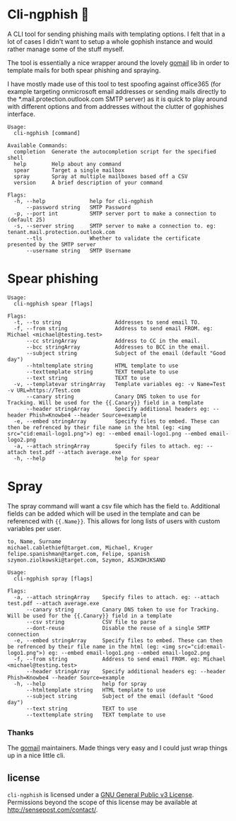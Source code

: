 # Cli-ngphish 📧

A CLI tool for sending phishing mails with templating options. I felt that in a lot of cases I didn't want to setup a whole gophish instance and would rather manage some of the stuff myself. 

The tool is essentially a nice wrapper around the lovely [gomail](https://github.com/go-gomail/gomail) lib in order to template mails for both spear phishing and spraying. 

I have mostly made use of this tool to test spoofing against office365 (for example targeting onmicrosoft email addresses or sending mails directly to the *.mail.protection.outlook.com SMTP server) as it is quick to play around with different options and from addresses without the clutter of gophishes interface.

```
Usage:
  cli-ngphish [command]

Available Commands:
  completion  Generate the autocompletion script for the specified shell
  help        Help about any command
  spear       Target a single mailbox
  spray       Spray at multiple mailboxes based off a CSV
  version     A brief description of your command

Flags:
  -h, --help              help for cli-ngphish
      --password string   SMTP Password
  -p, --port int          SMTP server port to make a connection to (default 25)
  -s, --server string     SMTP server to make a connection to. eg: tenant.mail.protection.outlook.com
      --tls               Whether to validate the certificate presented by the SMTP server
      --username string   SMTP Username
```

# Spear phishing

```
Usage:
  cli-ngphish spear [flags]

Flags:
  -t, --to string                 Addresses to send email TO.
  -f, --from string               Address to send email FROM. eg: Michael <michael@testing.test>
      --cc stringArray            Address to CC in the email.
      --bcc stringArray           Addresses to BCC in the email.
      --subject string            Subject of the email (default "Good day")
      --htmltemplate string       HTML template to use
      --texttemplate string       TEXT template to use
      --text string               TEXT to use
  -v, --templatevar stringArray   Template variables eg: -v Name=Test -v URL=https://Test.com
      --canary string             Canary DNS token to use for Tracking. Will be used for the {{.Canary}} field in a template
      --header stringArray        Specify additional headers eg: --header Phish=Knowbe4 --header Source=example
  -e, --embed stringArray         Specify files to embed. These can then be refrenced by their file name in the html (eg: <img src="cid:email-logo1.png">) eg: --embed email-logo1.png --embed email-logo2.png
  -a, --attach stringArray        Specify files to attach. eg: --attach test.pdf --attach average.exe
  -h, --help                      help for spear
```

# Spray

The spray command will want a csv file which has the field `to`. Additional fields can be added which will be used in the template and can be referenced with `{{.Name}}`. This allows for long lists of users with custom variables per user.  

```
to, Name, Surname
michael.cablethief@target.com, Michael, Kruger
felipe.spanishman@target.com, Felipe, spanish
szymon.ziolkowski@target.com, Szymon, ASJKDHJKSAND
```

```
Usage:
  cli-ngphish spray [flags]

Flags:
  -a, --attach stringArray    Specify files to attach. eg: --attach test.pdf --attach average.exe
      --canary string         Canary DNS token to use for Tracking. Will be used for the {{.Canary}} field in a template
      --csv string            CSV file to parse
      --dont-reuse            Disable the reuse of a single SMTP connection
  -e, --embed stringArray     Specify files to embed. These can then be refrenced by their file name in the html (eg: <img src="cid:email-logo1.png">) eg: --embed email-logo1.png --embed email-logo2.png
  -f, --from string           Address to send email FROM. eg: Michael <michael@testing.test>
      --header stringArray    Specify additional headers eg: --header Phish=Knowbe4 --header Source=example
  -h, --help                  help for spray
      --htmltemplate string   HTML template to use
      --subject string        Subject of the email (default "Good day")
      --text string           TEXT to use
      --texttemplate string   TEXT template to use
```


### Thanks

The [gomail](https://github.com/go-gomail/gomail) maintainers. Made things very easy and I could just wrap things up in a nice little cli. 

## license

`cli-ngphish` is licensed under a [GNU General Public v3 License](https://www.gnu.org/licenses/gpl-3.0.en.html). Permissions beyond the scope of this license may be available at <http://sensepost.com/contact/>.